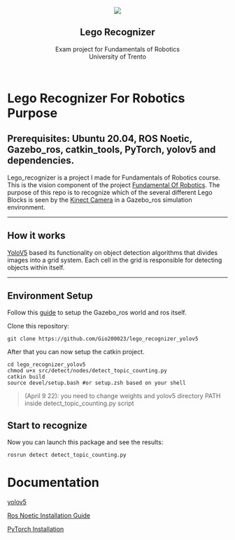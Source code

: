 <p align="center">
  <a href="">
    <img src="https://github.com/pietrolechthaler/UniTn-MorphingNetworkSlices/blob/main/logo.png">
  </a>
  <h2 align="center">Lego Recognizer</h2>

  <p align="center">
  Exam project for Fundamentals of Robotics
  <br>University of Trento 
  </p>
</p>
<br>


# Lego Recognizer For Robotics Purpose

## Prerequisites: Ubuntu 20.04, ROS Noetic, Gazebo_ros, catkin_tools, PyTorch, yolov5 and dependencies.

Lego_recognizer is a project I made for Fundamentals of Robotics course. This is the vision component of the project [Fundamental Of Robotics]().
The purpose of this repo is to recognize which of the several different Lego Blocks is seen by the [Kinect Camera](https://github.com/Gio200023/lego_recognizer_yolov5/tree/main/Kinect_ros) in a Gazebo_ros simulation environment.

<hr>

## How it works
[YoloV5](https://github.com/ultralytics/yolov5) based its functionality on object detection algorithms that divides images into a grid system. Each cell in the grid is responsible for detecting objects within itself.

<hr>

## Environment Setup

Follow this [guide]() to setup the Gazebo_ros world and ros itself. 

Clone this repository:
````
git clone https://github.com/Gio200023/lego_recognizer_yolov5
````

After that you can now setup the catkin project.
````
cd lego_recognizer_yolov5
chmod u+x src/detect/nodes/detect_topic_counting.py
catkin build
source devel/setup.bash #or setup.zsh based on your shell
````
> (April 9 22): you need to change weights and yolov5 directory PATH inside detect_topic_counting.py script

## Start to recognize
Now you can launch this package and see the results:
````
rosrun detect detect_topic_counting.py
````

# Documentation
[yolov5](https://docs.ultralytics.com)

[Ros Noetic Installation Guide](https://wiki.ros.org/noetic/Installation/Ubuntu)

[PyTorch Installation](https://pytorch.org/get-started/locally/)
